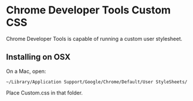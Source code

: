 # Chrome Developer Tools Custom CSS

Chrome Developer Tools is capable of running a custom user stylesheet.

## Installing on OSX

On a Mac, open:

    ~/Library/Application Support/Google/Chrome/Default/User StyleSheets/

Place Custom.css in that folder.
